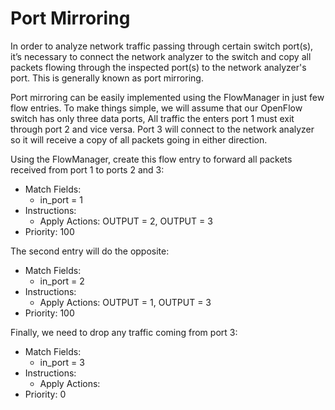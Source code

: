 # Port Mirroring
In order to analyze network traffic passing through certain switch port(s), it’s necessary to connect the network analyzer to the switch and copy all packets flowing through the inspected port(s) to the network analyzer's port. This is generally known as port mirroring.

Port mirroring can be easily implemented using the FlowManager in just few flow entries. To make things simple, we will assume that our OpenFlow switch has only three data ports, All traffic the enters port 1 must exit through port 2 and vice versa. Port 3 will connect to the network analyzer so it will receive a copy of all packets going in either direction.

Using the FlowManager, create this flow entry to forward all packets received from port 1 to ports 2 and 3:
* Match Fields:
  * in_port = 1
* Instructions:
  * Apply Actions: OUTPUT = 2, OUTPUT = 3
* Priority: 100

The second entry will do the opposite:
* Match Fields:
  * in_port = 2
* Instructions:
  * Apply Actions: OUTPUT = 1, OUTPUT = 3
* Priority: 100

Finally, we need to drop any traffic coming from port 3:
* Match Fields:
  * in_port = 3
* Instructions:
  * Apply Actions: <None>
* Priority: 0
